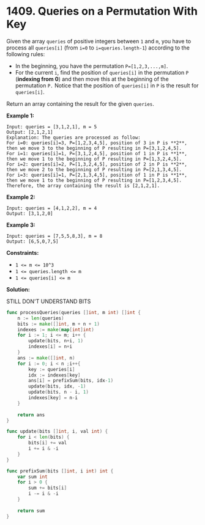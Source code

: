 # 1409.  Queries on a Permutation With Key

Given the array  `queries`  of positive integers between  `1`  and  `m`, you have to process all  `queries[i]`  (from  `i=0`  to  `i=queries.length-1`) according to the following rules:

-   In the beginning, you have the permutation  `P=[1,2,3,...,m]`.
-   For the current  `i`, find the position of  `queries[i]`  in the permutation  `P`  (**indexing from 0**) and then move this at the beginning of the permutation  `P.` Notice that the position of  `queries[i]`  in  `P`  is the result for  `queries[i]`.

Return an array containing the result for the given  `queries`.

**Example 1:**

	Input: queries = [3,1,2,1], m = 5
	Output: [2,1,2,1] 
	Explanation: The queries are processed as follow: 
	For i=0: queries[i]=3, P=[1,2,3,4,5], position of 3 in P is **2**, then we move 3 to the beginning of P resulting in P=[3,1,2,4,5]. 
	For i=1: queries[i]=1, P=[3,1,2,4,5], position of 1 in P is **1**, then we move 1 to the beginning of P resulting in P=[1,3,2,4,5]. 
	For i=2: queries[i]=2, P=[1,3,2,4,5], position of 2 in P is **2**, then we move 2 to the beginning of P resulting in P=[2,1,3,4,5]. 
	For i=3: queries[i]=1, P=[2,1,3,4,5], position of 1 in P is **1**, then we move 1 to the beginning of P resulting in P=[1,2,3,4,5]. 
	Therefore, the array containing the result is [2,1,2,1].  

**Example 2:**

	Input: queries = [4,1,2,2], m = 4
	Output: [3,1,2,0]

**Example 3:**

	Input: queries = [7,5,5,8,3], m = 8
	Output: [6,5,0,7,5]

**Constraints:**

-   `1 <= m <= 10^3`
-   `1 <= queries.length <= m`
-   `1 <= queries[i] <= m`

**Solution:**

STILL DON'T UNDERSTAND BITS

```go
func processQueries(queries []int, m int) []int {
    n := len(queries)
    bits := make([]int, m + n + 1)
    indexes := make(map[int]int)
    for i := 1; i <= m; i++ {
        update(bits, n+i, 1)
        indexes[i] = n+i
    }
    ans := make([]int, n)
    for i := 0; i < n ;i++{
        key := queries[i]
        idx := indexes[key]
        ans[i] = prefixSum(bits, idx-1)
        update(bits, idx, -1)
        update(bits, n - i, 1)
        indexes[key] = n-i
    }
    
    return ans
}

func update(bits []int, i, val int) {
    for i < len(bits) {
        bits[i] += val
        i += i & -i
    }
}

func prefixSum(bits []int, i int) int {
    var sum int
    for i > 0 {
        sum += bits[i]
        i -= i & -i
    }
    
    return sum
}
```